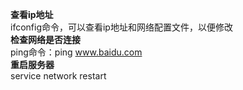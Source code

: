 **查看ip地址**   
ifconfig命令，可以查看ip地址和网络配置文件，以便修改  
**检查网络是否连接**  
ping命令：ping www.baidu.com  
**重启服务器**  
service network restart  
